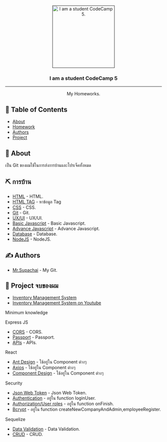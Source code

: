 <p align="center">
  <a href="" rel="noopener">
 <img width=200px height=200px src="https://getcode.dev/wp-content/uploads/2019/10/9-600x600.png" alt="I am a student CodeCamp 5."></a>
</p>

<h3 align="center">I am a student CodeCamp 5</h3>

---

<p align="center"> My Homeworks.
    <br> 
</p>

## 📝 Table of Contents

- [About](#about)
- [Homework](#homework)
- [Authors](#authors)
- [Project](#my_project)

## 🧐 About <a name = "about"></a>

เป็น Git ของผมใช้ในการส่งการบ้านและโปรเจ็คทั้งหมด


## ⛏️ การบ้าน <a name = "homework"></a>


- [HTML](https://github.com/Supachai-Sukd/Homework_codecamp_5/tree/master/htmCsslLab) - HTML.
- [HTML TAG](https://github.com/Supachai-Sukd/Homework_codecamp_5/tree/master/%E0%B8%81%E0%B8%B2%E0%B8%A3%E0%B8%AB%E0%B8%B2%E0%B8%82%E0%B9%89%E0%B8%AD%E0%B8%A1%E0%B8%B9%E0%B8%A5Tag) - หาข้อมูล Tag
- [CSS](https://github.com/Supachai-Sukd/Homework_codecamp_5/blob/master/CodeCamp5/ReviewAndresponsive.html) - CSS.
- [Git](https://github.com/Supachai-Sukd/Homework_codecamp_5/tree/master/CodeCamp5/Git) - Git.
- [UX/UI](https://github.com/Supachai-Sukd/Homework_codecamp_5/tree/master/CodeCamp5/UX%20UI%20Design) - UX/UI.
- [Basic Javascript](https://github.com/Supachai-Sukd/Homework_codecamp_5/tree/master/CodeCamp5/Basic%20Javascript) - Basic Javascript.
- [Advance Javascript](https://github.com/Supachai-Sukd/Homework_codecamp_5/tree/master/CodeCamp5/Advance%20Javascript) - Advance Javascript.
- [Database](https://github.com/Supachai-Sukd/Homework_codecamp_5/tree/master/CodeCamp5/Database) - Database.
- [NodeJS](https://github.com/Supachai-Sukd/Homework_codecamp_5/tree/master/CodeCamp5/NodeJS) - NodeJS.


## ✍️ Authors <a name = "authors"></a>

- [Mr.Supachai](https://github.com/Supachai-Sukd) - My Git.


## 🎉 Project จบของผม <a name = "my_project"></a>

- [Inventory Management System](https://github.com/Supachai-Sukd/Homework_codecamp_5/tree/master/CodeCamp5/Projects)
- [Inventory Management System on Youtube](https://youtu.be/LIc49TMDHR0)

Minimum knowledge

Express JS
- [CORS](https://github.com/Supachai-Sukd/Homework_codecamp_5/blob/master/CodeCamp5/Projects/backend/index.js) - CORS.
- [Passport](https://github.com/Supachai-Sukd/Homework_codecamp_5/blob/master/CodeCamp5/Projects/backend/config/passport.js) - Passport.
- [APIs](https://github.com/Supachai-Sukd/Homework_codecamp_5/tree/master/CodeCamp5/Projects/backend/controllers) - APIs.

React
- [Ant Design](https://github.com/Supachai-Sukd/Homework_codecamp_5/tree/master/CodeCamp5/Projects/frontend/project-codecamp/src/component) - ใช้อยู่ใน Component ต่างๆ
- [Axios](https://github.com/Supachai-Sukd/Homework_codecamp_5/tree/master/CodeCamp5/Projects/frontend/project-codecamp/src/component) - ใช้อยู่ใน Component ต่างๆ
- [Component Design](https://github.com/Supachai-Sukd/Homework_codecamp_5/tree/master/CodeCamp5/Projects/frontend/project-codecamp/src/component) - ใช้อยู่ใน Component ต่างๆ

Security
- [Json Web Token](https://github.com/Supachai-Sukd/Homework_codecamp_5/blob/master/CodeCamp5/Projects/frontend/project-codecamp/src/services/localStorageService.js) - Json Web Token.
- [Authentication](https://github.com/Supachai-Sukd/Homework_codecamp_5/blob/master/CodeCamp5/Projects/backend/controllers/userControl.js) - อยู่ใน function loginUser.
- [Authorization/User roles](https://github.com/Supachai-Sukd/Homework_codecamp_5/blob/master/CodeCamp5/Projects/frontend/project-codecamp/src/component/pages/Login.js) - อยู่ใน function onFinish.
- [Bcrypt](https://github.com/Supachai-Sukd/Homework_codecamp_5/blob/master/CodeCamp5/Projects/backend/controllers/userControl.js) - อยู่ใน function createNewCompanyAndAdmin,employeeRegister.

Sequelize
- [Data Validation](https://github.com/Supachai-Sukd/Homework_codecamp_5/tree/master/CodeCamp5/Projects/backend/models) - Data Validation.
- [CRUD](https://github.com/Supachai-Sukd/Homework_codecamp_5/tree/master/CodeCamp5/Projects/backend/controllers) - CRUD.

